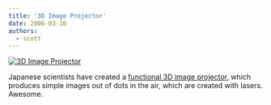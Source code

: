 ```yaml
---
title: '3D Image Projector'
date: 2006-03-16
authors:
  - scott
---
```


[![3D Image Projector](/images/blog-photos/3d_laser_1.jpg)](http://www.pinktentacle.com/2006/02/aist-develops-3d-image-projector/)

Japanese scientists have created a [functional 3D image projector](http://www.pinktentacle.com/2006/02/aist-develops-3d-image-projector/), which produces simple images out of dots in the air, which are created with lasers. Awesome.
